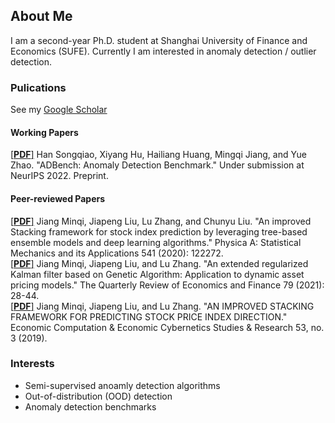 ## About Me
I am a second-year Ph.D. student at Shanghai University of Finance and Economics (SUFE). Currently I am interested in anomaly detection / outlier detection.

### Pulications
See my [Google Scholar](https://scholar.google.com/citations?user=OBdS69UAAAAJ&hl=en)
#### Working Papers
[[**PDF**]](https://arxiv.org/abs/2206.09426) Han Songqiao, Xiyang Hu, Hailiang Huang, Mingqi Jiang, and Yue Zhao. "ADBench: Anomaly Detection Benchmark." Under submission at NeurIPS 2022. Preprint.  

#### Peer-reviewed Papers
[[**PDF**]](https://www.sciencedirect.com/science/article/abs/pii/S0378437119313093) Jiang Minqi, Jiapeng Liu, Lu Zhang, and Chunyu Liu. "An improved Stacking framework for stock index prediction by leveraging tree-based ensemble models and deep learning algorithms." Physica A: Statistical Mechanics and its Applications 541 (2020): 122272.  
[[**PDF**]](https://www.sciencedirect.com/science/article/abs/pii/S1062976920301757) Jiang Minqi, Jiapeng Liu, and Lu Zhang. "An extended regularized Kalman filter based on Genetic Algorithm: Application to dynamic asset pricing models." The Quarterly Review of Economics and Finance 79 (2021): 28-44.  
[[**PDF**]](https://web.p.ebscohost.com/abstract?direct=true&profile=ehost&scope=site&authtype=crawler&jrnl=0424267X&AN=139043153&h=ggCvHvtJmIlD0UKxuOy5bIVMJASAG%2f4%2f4xJyGB3KmvaLYF6NH9pFNkD2pOCNlyypD5NyEs7ABzOJUQeezqKH5A%3d%3d&crl=c&resultNs=AdminWebAuth&resultLocal=ErrCrlNotAuth&crlhashurl=login.aspx%3fdirect%3dtrue%26profile%3dehost%26scope%3dsite%26authtype%3dcrawler%26jrnl%3d0424267X%26AN%3d139043153) Jiang Minqi, Jiapeng Liu, and Lu Zhang. "AN IMPROVED STACKING FRAMEWORK FOR PREDICTING STOCK PRICE INDEX DIRECTION." Economic Computation & Economic Cybernetics Studies & Research 53, no. 3 (2019).  

### Interests
- Semi-supervised anoamly detection algorithms
- Out-of-distribution (OOD) detection
- Anomaly detection benchmarks

